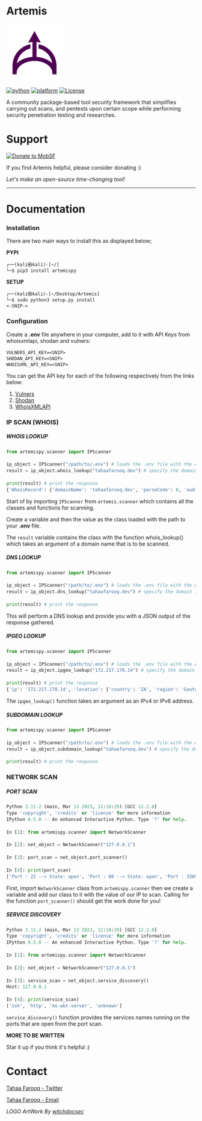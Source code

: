 # Artemis
[<img src="artemis.png" width="150"/>](artemis.png)

[![python](https://img.shields.io/badge/python-3.10+-blue.svg?logo=python&labelColor=yellow)](https://www.python.org/downloads/)
[![platform](https://img.shields.io/badge/platform-osx%2Flinux%2Fwindows-red.svg)](https://github.com/tahaafarooq/Artemis)
[![License](https://img.shields.io/:license-MIT-green.svg)]()

A community package-based tool security framework that simplifies carrying out scans, and pentests upon certain scope while performing security penetration testing and researches.

# Support
[![Donate to MobSF](https://user-images.githubusercontent.com/4301109/117404264-7aab5480-aebe-11eb-9cbd-da82d7346bb3.png)](https://www.patreon.com/OpenSourcifyWithTahaa)

If you find Artemis helpful, please consider donating :)

*Let's make an open-source time-changing tool!*

---

# Documentation
### Installation
There are two main ways to install this as displayed below;

**PYPI**
```
┌──(kali㉿kali)-[~/]
└─$ pip3 install artemispy
```

**SETUP**

```
┌──(kali㉿kali)-[~/Desktop/Artemis]
└─$ sudo python3 setup.py install
<-SNIP->
```

### Configuration

Create a **.env** file anywhere in your computer, add to it with API Keys from whoisxmlapi, shodan and vulners:

```dotenv
VULNERS_API_KEY=<SNIP>
SHODAN_API_KEY=<SNIP>
WHOISXML_API_KEY=<SNIP>
```

You can get the API key for each of the following respectively from the links below:

1. [Vulners](https://vulners.com/)
2. [Shodan](https://shodan.io)
3. [WhoisXMLAPI](https://user.whoisxmlapi.com/)

### IP SCAN (WHOIS)
##### WHOIS LOOKUP

```python
from artemispy.scanner import IPScanner

ip_object = IPScanner("/path/to/.env") # loads the .env file with the API keys
result = ip_object.whois_lookup("tahaafarooq.dev") # specify the domain inside the whois_lookup(arg) function

print(result) # print the response
{'WhoisRecord': {'domainName': 'tahaafarooq.dev', 'parseCode': 8, 'audit': {'createdDate': '2023-06-22 23:41:55 UTC', 'updatedDate': '2023-06-22 23:41:55 UTC'}<-SNIP->
```

Start of by importing `IPScanner` from `artemis.scanner` which contains all the classes and functions for scanning.

Create a variable and then the value as the class loaded with the path to your **.env** file.

The `result` variable contains the class with the function whois_lookup() which takes an argument of a domain name that is to be scanned.

##### DNS LOOKUP

```python
from artemispy.scanner import IPScanner

ip_object = IPScanner("/path/to/.env") # loads the .env file with the API keys
result = ip_object.dns_lookup("tahaafarooq.dev") # specify the domain inside the dns_lookup(arg) function

print(result) # print the response
```

This will perform a DNS lookup and provide you with a JSON output of the response gathered.

##### IPGEO LOOKUP
```python
from artemispy.scanner import IPScanner

ip_object = IPScanner("/path/to/.env") # loads the .env file with the API keys
result = ip_object.ipgeo_lookup("172.217.170.14") # specify the domain inside the ipgeo_lookup(IPV4/IPV6) function

print(result) # print the response
{'ip': '172.217.170.14', 'location': {'country': 'ZA', 'region': 'Gauteng', 'city': 'Johannesburg', 'lat': -26.20227, 'lng': 28.04363, 'postalCode': '', 'timezone': '+02:00', 'geonameId': 993800}, 'domains': ['jnb02s02-in-f14.1e100.net', 'sb.l.google.com', 'scnservers.net'], 'as': {'asn': 15169, 'name': 'GOOGLE', 'route': '172.217.0.0/16', 'domain': 'https://about.google/intl/en/', 'type': 'Content'}, 'isp': 'Google LLC', 'connectionType': ''}
```

The `ipgeo_lookup()` function takes an argument as an IPv4 or IPv6 address.

##### SUBDOMAIN LOOKUP

```python
from artemispy.scanner import IPScanner

ip_object = IPScanner("/path/to/.env") # loads the .env file with the API keys
result = ip_object.subdomain_lookup("tahaafarooq.dev") # specify the domain inside the subdomain_lookup(domain) function

print(result) # print the response
```

### NETWORK SCAN
##### PORT SCAN

```python
Python 3.11.2 (main, Mar 13 2023, 12:18:29) [GCC 12.2.0]
Type 'copyright', 'credits' or 'license' for more information
IPython 8.5.0 -- An enhanced Interactive Python. Type '?' for help.

In [1]: from artemispy.scanner import NetworkScanner

In [2]: net_object = NetworkScanner("127.0.0.1")

In [3]: port_scan = net_object.port_scanner()

In [4]: print(port_scan)
['Port : 22 --> State: open', 'Port : 80 --> State: open', 'Port : 3389 --> State: open', 'Port : 46247 --> State: open']
```

First, import `NetworkScanner` class from `artemispy.scanner` then we create a variable and add our class to it with the value of our IP to scan. Calling for the function `port_scanner()` should get the work done for you!

##### SERVICE DISCOVERY

```python
Python 3.11.2 (main, Mar 13 2023, 12:18:29) [GCC 12.2.0]
Type 'copyright', 'credits' or 'license' for more information
IPython 8.5.0 -- An enhanced Interactive Python. Type '?' for help.

In [1]: from artemispy.scanner import NetworkScanner

In [2]: net_object = NetworkScanner("127.0.0.1")

In [3]: service_scan = net_object.service_discovery()
Host: 127.0.0.1

In [4]: print(service_scan)
['ssh', 'http', 'ms-wbt-server', 'unknown']
```

`service_discovery()` function provides the services names running on the ports that are open from the port scan.

**MORE TO BE WRITTEN**

Star it up if you think it's helpful :)

# Contact
[Tahaa Farooq - Twitter](https://twitter.com/tahaafarooq)

[Tahaa Farooq - Email](mailto:tahacodez@gmail.com)

*LOGO ArtWork By [witchdocsec](https://github.com/witchdocsec/)*

